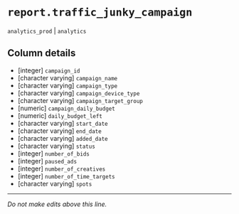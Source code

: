 # `report.traffic_junky_campaign`
`analytics_prod` | `analytics`

## Column details
* [integer]   `campaign_id`
* [character varying] `campaign_name`
* [character varying] `campaign_type`
* [character varying] `campaign_device_type`
* [character varying] `campaign_target_group`
* [numeric]   `campaign_daily_budget`
* [numeric]   `daily_budget_left`
* [character varying] `start_date`
* [character varying] `end_date`
* [character varying] `added_date`
* [character varying] `status`
* [integer]   `number_of_bids`
* [integer]   `paused_ads`
* [integer]   `number_of_creatives`
* [integer]   `number_of_time_targets`
* [character varying] `spots`

-------------------------------------------------------------------------------
*Do not make edits above this line.*
